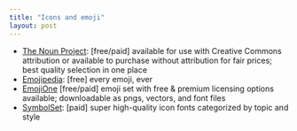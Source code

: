 ```yaml
---
title: "Icons and emoji"
layout: post
---
```


- [The Noun Project](https://thenounproject.com/): [free/paid] available for use with Creative Commons attribution or available to purchase without attribution for fair prices; best quality selection in one place
- [Emojipedia](https://emojipedia.org/apple/): [free] every emoji, ever
- [EmojiOne](https://www.emojione.com/developers/) [free/paid] emoji set with free & premium licensing options available; downloadable as pngs, vectors, and font files
- [SymbolSet](https://symbolset.com/): [paid] super high-quality icon fonts categorized by topic and style
